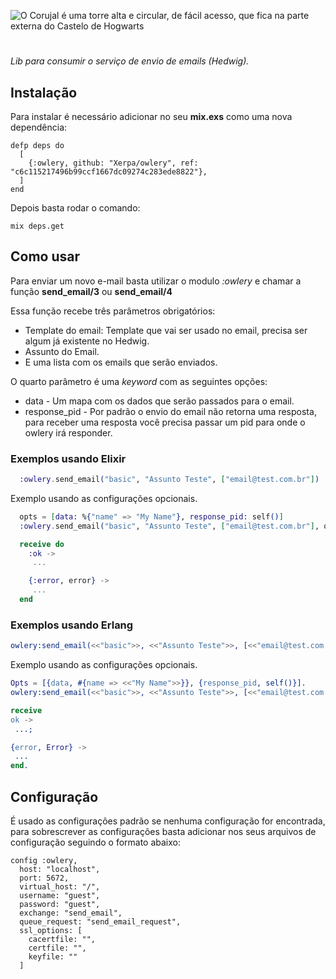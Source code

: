 ![O Corujal é uma torre alta e circular, de fácil acesso, que fica na parte externa do Castelo de Hogwarts](https://i.imgur.com/9ipQed5.png)
#
*Lib para consumir o serviço de envio de emails (Hedwig).*

## Instalação

Para instalar é necessário adicionar no seu **mix.exs** como uma nova dependência:

```
defp deps do
  [
    {:owlery, github: "Xerpa/owlery", ref: "c6c115217496b99ccf1667dc09274c283ede8822"},
  ]
end
```

Depois basta rodar o comando:

```
mix deps.get
```

## Como usar

Para enviar um novo e-mail basta utilizar o modulo *:owlery* e chamar a função **send_email/3** ou **send_email/4**

Essa função recebe três parâmetros obrigatórios:

- Template do email: Template que vai ser usado no email, precisa ser algum já existente no Hedwig.
- Assunto do Email.
- E uma lista com os emails que serão enviados.

O quarto parâmetro é uma *keyword* com as seguintes opções:

- data - Um mapa com os dados que serão passados para o email.
- response_pid - Por padrão o envio do email não retorna uma resposta, para receber uma resposta você precisa passar um pid para onde o owlery irá responder.

### Exemplos usando Elixir

```elixir
  :owlery.send_email("basic", "Assunto Teste", ["email@test.com.br"])
```

Exemplo usando as configurações opcionais.

```elixir
  opts = [data: %{"name" => "My Name"}, response_pid: self()]
  :owlery.send_email("basic", "Assunto Teste", ["email@test.com.br"], opts)

  receive do
    :ok ->
     ...

    {:error, error} ->
     ...
  end
```

### Exemplos usando Erlang

```erlang
owlery:send_email(<<"basic">>, <<"Assunto Teste">>, [<<"email@test.com.br">>])
```

Exemplo usando as configurações opcionais.

```erlang
Opts = [{data, #{name => <<"My Name">>}}, {response_pid, self()}].
owlery:send_email(<<"basic">>, <<"Assunto Teste">>, [<<"email@test.com.br">>], Opts).

receive
ok ->
 ...;

{error, Error} ->
 ...
end.
```

## Configuração

É usado as configurações padrão se nenhuma configuração for encontrada, para sobrescrever as configurações basta adicionar
nos seus arquivos de configuração seguindo o formato abaixo:

```
config :owlery,
  host: "localhost",
  port: 5672,
  virtual_host: "/",
  username: "guest",
  password: "guest",
  exchange: "send_email",
  queue_request: "send_email_request",
  ssl_options: [
    cacertfile: "",
    certfile: "",
    keyfile: ""
  ]
```

